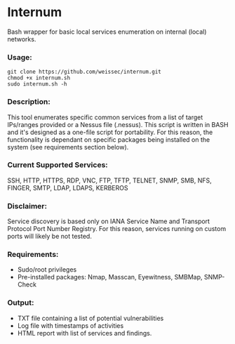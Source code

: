 # Internum
Bash wrapper for basic local services enumeration on internal (local) networks.

### Usage: 
```
git clone https://github.com/weissec/internum.git
chmod +x internum.sh    
sudo internum.sh -h
```

### Description:
This tool enumerates specific common services from a list of target IPs/ranges provided or a Nessus file (.nessus).
This script is written in BASH and it's designed as a one-file script for portability.
For this reason, the functionality is dependant on specific packages being installed on the system (see requirements section below).

### Current Supported Services:
SSH, HTTP, HTTPS, RDP, VNC, FTP, TFTP, TELNET, SNMP, SMB, NFS, FINGER, SMTP, LDAP, LDAPS, KERBEROS

### Disclaimer: 
Service discovery is based only on IANA Service Name and Transport Protocol Port Number Registry.
For this reason, services running on custom ports will likely be not tested.

### Requirements: 
- Sudo/root privileges
- Pre-installed packages: Nmap, Masscan, Eyewitness, SMBMap, SNMP-Check

### Output:
- TXT file containing a list of potential vulnerabilities
- Log file with timestamps of activities
- HTML report with list of services and findings.
